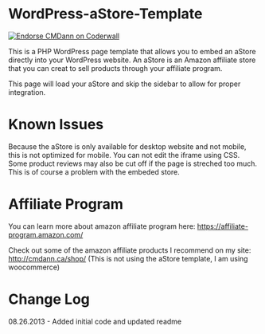 WordPress-aStore-Template
=========================
<a href="https://coderwall.com/cmdann"><img alt="Endorse CMDann on Coderwall" src="https://api.coderwall.com/cmdann/endorsecount.png" /></a>

This is a PHP WordPress page template that allows you to embed an aStore directly into your WordPress website. An aStore is an Amazon affiliate store that you can creat to sell products through your affiliate program.

This page will load your aStore and skip the sidebar to allow for proper integration. 

Known Issues
============

Because the aStore is only available for desktop website and not mobile, this is not optimized for mobile. You can not edit the iframe using CSS. Some product reviews may also be cut off if the page is streched too much. This is of course a problem with the embeded store.

Affiliate Program
=================

You can learn more about amazon affiliate program here:
https://affiliate-program.amazon.com/

Check out some of the amazon affiliate products I recommend on my site:
http://cmdann.ca/shop/ (This is not using the aStore template, I am using woocommerce)


Change Log
==========

08.26.2013 - Added initial code and updated readme
